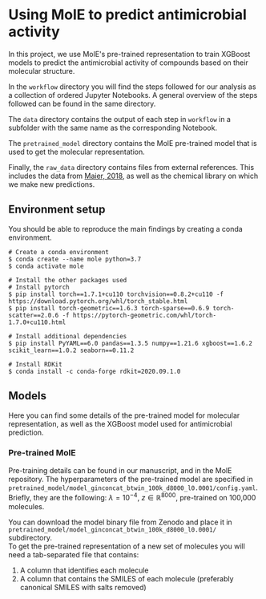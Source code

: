 # Using MolE to predict antimicrobial activity  

In this project, we use MolE's pre-trained representation to train XGBoost models to predict the antimicrobial activity of compounds based on their molecular structure.  

In the `workflow` directory you will find the steps followed for our analysis as a collection of ordered Jupyter Notebooks. A general overview of the steps followed can be found in the same directory.

The `data` directory contains the output of each step in `workflow` in a subfolder with the same name as the corresponding Notebook.   

The `pretrained_model` directory contains the MolE pre-trained model that is used to get the molecular representation.  

Finally, the `raw_data` directory contains files from external references. This includes the data from [Maier, 2018](https://www.nature.com/articles/nature25979#Abs1), as well as the chemical library on which we make new predictions. 

## Environment setup  
You should be able to reproduce the main findings by creating a conda environment.  

```
# Create a conda environment
$ conda create --name mole python=3.7
$ conda activate mole

# Install the other packages used
# Install pytorch
$ pip install torch==1.7.1+cu110 torchvision==0.8.2+cu110 -f https://download.pytorch.org/whl/torch_stable.html
$ pip install torch-geometric==1.6.3 torch-sparse==0.6.9 torch-scatter==2.0.6 -f https://pytorch-geometric.com/whl/torch-1.7.0+cu110.html

# Install additional dependencies
$ pip install PyYAML==6.0 pandas==1.3.5 numpy==1.21.6 xgboost==1.6.2 scikit_learn==1.0.2 seaborn==0.11.2

# Install RDKit
$ conda install -c conda-forge rdkit=2020.09.1.0
```

## Models  
Here you can find some details of the pre-trained model for molecular representation, as well as the XGBoost model used for antimicrobial prediction.

### Pre-trained MolE
Pre-training details can be found in our manuscript, and in the MolE repository. The hyperparameters of the pre-trained model are specified in `pretrained_model/model_ginconcat_btwin_100k_d8000_l0.0001/config.yaml`. Briefly, they are the following: $\lambda = 10^{-4} \text{,  } z \in \mathbb{R}^{8000}$, pre-trained on 100,000 molecules.   

You can download the model binary file from Zenodo and place it in `pretrained_model/model_ginconcat_btwin_100k_d8000_l0.0001/` subdirectory.  
To get the pre-trained representation of a new set of molecules you will need a tab-separated file that contains:  

1. A column that identifies each molecule
2. A column that contains the SMILES of each molecule (preferably canonical SMILES with salts removed)






